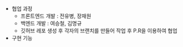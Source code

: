 - 협업 과정
  - 프론트엔드 개발 : 전유병, 장재원
  - 백엔드 개발 : 여승철, 김명규
  - 깃허브 레포 생성 후 각자의 브랜치를 만들어 작업 후 P.R을 이용하여 협업
- 구현 기능
